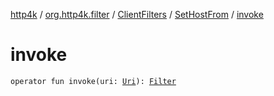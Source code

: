[http4k](../../../index.md) / [org.http4k.filter](../../index.md) / [ClientFilters](../index.md) / [SetHostFrom](index.md) / [invoke](./invoke.md)

# invoke

`operator fun invoke(uri: `[`Uri`](../../../org.http4k.core/-uri/index.md)`): `[`Filter`](../../../org.http4k.core/-filter/index.md)